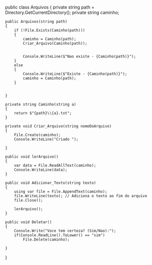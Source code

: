 public class Arquivos
{
    private string path = Directory.GetCurrentDirectory();
    private string caminho;

    public Arquivos(string path)
    {
        if (!File.Exists(Caminho(path)))
        {
            caminho = Caminho(path);
            Criar_Arquivo(Caminho(path));
            

            Console.WriteLine($"Nao existe - {Caminho(path)}");
        }
        else
        {
            Console.WriteLine($"Existe - {Caminho(path)}");
            caminho = Caminho(path);
        }

        
    }

    private string Caminho(string a)
    {
        return $"{path}\\{a}.txt";
    }

    private void Criar_Arquivo(string nomeDoArquivo)
    {
        File.Create(caminho);
        Console.WriteLine("Criado ");

    }

    public void lerArquivo()
    {
        var data = File.ReadAllText(caminho);
        Console.WriteLine(data);
    }

    public void Adicionar_Texto(string texto)
    {
        using var file = File.AppendText(caminho);
        file.WriteLine(texto); // Adiciona o texto ao fim do arquivo
        file.Close();

        lerArquivo();
    }

    public void Deletar()
    {
        Console.Write("Voce tem certeza? (Sim/Nao):");
        if(Console.ReadLine().ToLower() == "sim")
            File.Delete(caminho);
       
    }
}